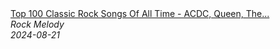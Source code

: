 <!--2024-08-21 13:00:36-->
<div class="yb">
  <a class="nodecor" href="/posts.html?rok/top_100_classic_rock_songs_of_all_time_-_acdc_queen_the_beatles_gnr_def_leppard_bon_jovi_u2">
    <img class="preview" data-videoid="UshharHt80Q" src="https://i2.ytimg.com/vi/UshharHt80Q/hqdefault.jpg" align="middle" alt="">
  </a>
  <div class="inlbl text">
    <a class="nodecor" href="/posts.html?rok/top_100_classic_rock_songs_of_all_time_-_acdc_queen_the_beatles_gnr_def_leppard_bon_jovi_u2">Top 100 Classic Rock Songs Of All Time - ACDC, Queen, The...</a><br>
    <i class="smaller2">Rock Melody</i><br>
    <i class="smaller3">2024-08-21</i>
  </div>
</div>
